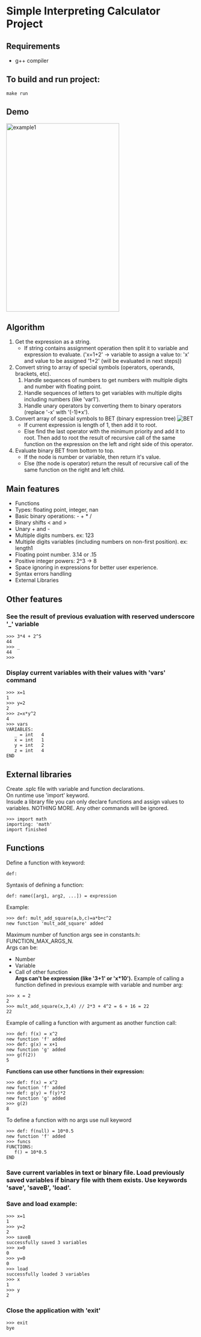 # Simple Interpreting Calculator Project

## Requirements
 - g++ compiler

## To build and run project:
```
make run
```

## Demo
<img src="docs/example1.gif" alt="example1" width="300" height="500"/>

## Algorithm
1. Get the expression as a string.
   - If string contains assignment operation then split it to variable and expression to evaluate. ('x=1+2' -> variable to assign a value to: 'x' and value to be assigned '1+2' (will be evaluated in next steps))
2. Convert string to array of special symbols (operators, operands, brackets, etc).
   1. Handle sequences of numbers to get numbers with multiple digits and number with floating point.
   2. Handle sequences of letters to get variables with multiple digits including numbers (like 'var1').
   3. Handle unary operators by converting them to binary operators (replace '-x' with '(-1)*x').
3. Convert array of special symbols to BET (binary expression tree) ![BET](docs/example2.png)
   - If current expression is length of 1, then add it to root.
   - Else find the last operator with the minimum priority and add it to root. Then add to root the result of recursive call of the same function on the expression on the left and right side of this operator.
4. Evaluate binary BET from bottom to top.
   - If the node is number or variable, then return it's value.
   - Else (the node is operator) return the result of recursive call of the same function on the right and left child.

## Main features
- Functions
- Types: floating point, integer, nan
- Basic binary operations: - + * /
- Binary shifts < and >
- Unary + and -
- Multiple digits numbers. ex: 123
- Multiple digits variables (including numbers on non-first position). ex: length1
- Floating point number. 3.14 or .15
- Positive integer powers: 2^3 -> 8
- Space ignoring in expressions for better user experience.
- Syntax errors handling
- External Libraries

## Other features

### See the result of previous evaluation with reserved underscore '_' variable
```
>>> 3*4 + 2^5
44
>>> _
44
>>> 
```

### Display current variables with their values with 'vars' command
```
>>> x=1
1
>>> y=2
2
>>> z=x*y^2
4
>>> vars
VARIABLES:
   _ = int   4
   x = int   1
   y = int   2
   z = int   4
END
```

## External libraries
Create .splc file with variable and function declarations.\
On runtime use 'import' keyword.\
Insude a library file you can only declare functions and assign values to variables. NOTHING MORE. Any other commands will be ignored.
```
>>> import math
importing: 'math'
import finished
```

## Functions
Define a function with keyword:
```
def:
```
Syntaxis of defining a function:
```
def: name([arg1, arg2, ...]) = expression
```
Example:
```
>>> def: mult_add_square(a,b,c)=a*b+c^2
new function 'mult_add_square' added
```
Maximum number of function args see in constants.h: FUNCTION_MAX_ARGS_N.\
Args can be:
- Number
- Variable
- Call of other function\
**Args can't be expression (like '3+1' or 'x*10').**
Example of calling a function defined in previous example with variable and number arg:
```
>>> x = 2
2
>>> mult_add_square(x,3,4) // 2*3 + 4^2 = 6 + 16 = 22
22
```
Example of calling a function with argument as another function call:
```
>>> def: f(x) = x^2
new function 'f' added
>>> def: g(x) = x+1
new function 'g' added
>>> g(f(2))
5
```
**Functions can use other functions in their expression:**
```
>>> def: f(x) = x^2
new function 'f' added
>>> def: g(y) = f(y)*2
new function 'g' added
>>> g(2)
8
```
To define a function with no args use null keyword
```
>>> def: f(null) = 10*0.5
new function 'f' added
>>> funcs
FUNCTIONS:
   f() = 10*0.5
END
```

### Save current variables in text or binary file. Load previously saved variables if binary file with them exists. Use keywords 'save', 'saveB', 'load'.
### Save and load example:
```
>>> x=1
1
>>> y=2
2
>>> saveB
successfully saved 3 variables
>>> x=0
0
>>> y=0
0
>>> load
successfully loaded 3 variables
>>> x
1
>>> y
2
```


### Close the application with 'exit'
```
>>> exit
bye
```
